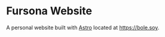 # Fursona Website 

A personal website built with [Astro](https://astro.build) located at https://bole.soy.
